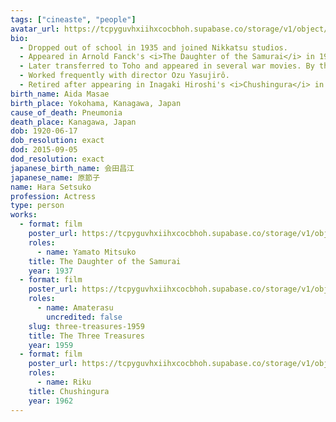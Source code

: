 ```yaml
---
tags: ["cineaste", "people"]
avatar_url: https://tcpyguvhxiihxcocbhoh.supabase.co/storage/v1/object/public/godzilla-cineaste-public/content/people/hara-setsuko/hara-setsuko.jpg
bio:
  - Dropped out of school in 1935 and joined Nikkatsu studios.
  - Appeared in Arnold Fanck's <i>The Daughter of the Samurai</i> in 1937, the first German-Japanese co-production. She attended a preview of the film in Berlin with Adolf Hitler and other Nazi party leaders. The film was classified as propaganda and was prevented from release in nations that fell outside the Anti-Comintern pact.
  - Later transferred to Toho and appeared in several war movies. By the war's end she had earned a reputation and could choose her own work.
  - Worked frequently with director Ozu Yasujirô.
  - Retired after appearing in Inagaki Hiroshi's <i>Chushingura</i> in 1962 and lived in seclusion under her death in 2015.
birth_name: Aida Masae
birth_place: Yokohama, Kanagawa, Japan
cause_of_death: Pneumonia
death_place: Kanagawa, Japan
dob: 1920-06-17
dob_resolution: exact
dod: 2015-09-05
dod_resolution: exact
japanese_birth_name: 会田昌江
japanese_name: 原節子
name: Hara Setsuko
profession: Actress
type: person
works:
  - format: film
    poster_url: https://tcpyguvhxiihxcocbhoh.supabase.co/storage/v1/object/public/godzilla-cineaste-public/content/films/daughter-of-the-samurai-1937/posters/Thedaughterofthesamurai-japaneseposter1937.jpg
    roles:
      - name: Yamato Mitsuko
    title: The Daughter of the Samurai
    year: 1937
  - format: film
    poster_url: https://tcpyguvhxiihxcocbhoh.supabase.co/storage/v1/object/public/godzilla-cineaste-public/content/films/three-treasures-1959/posters/birth-of-japan-1959.jpg
    roles:
      - name: Amaterasu
        uncredited: false
    slug: three-treasures-1959
    title: The Three Treasures
    year: 1959
  - format: film
    poster_url: https://tcpyguvhxiihxcocbhoh.supabase.co/storage/v1/object/public/godzilla-cineaste-public/content/films/chushingura-1962/posters/pAHLXX48Xh4Q0T0WYKd4olNq1Ou.webp
    roles:
      - name: Riku
    title: Chushingura
    year: 1962
---
```

